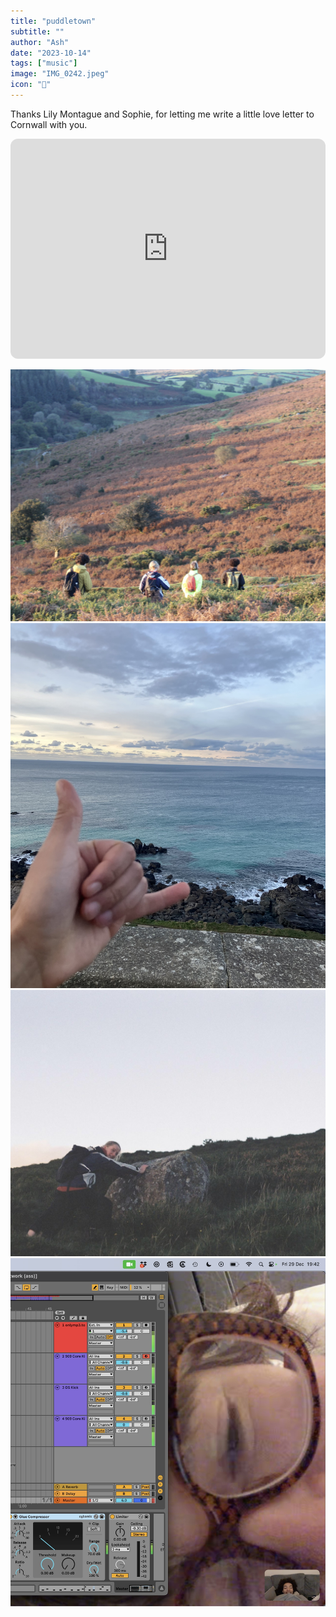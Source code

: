 ```yaml
---
title: "puddletown"
subtitle: ""
author: "Ash"
date: "2023-10-14"
tags: ["music"]
image: "IMG_0242.jpeg"
icon: "🌊"
---
```

Thanks Lily Montague and Sophie, for letting me write a little love letter to Cornwall with you. 

<iframe style="border-radius:12px" src="https://open.spotify.com/embed/track/6k44PcEVGZX2hSnmSm3ILa?utm_source=generator" width="100%" height="352" frameBorder="0" allowfullscreen="" allow="autoplay; clipboard-write; encrypted-media; fullscreen; picture-in-picture" loading="lazy"></iframe>

<!-- ## The southwest, cont. -->
![](IMG_7646.JPG)
![](IMG_0242.jpeg)
![](./2c0251d3-f072-4bda-a6e7-59437b0b64bd.jpg)
![](IMG_3754.JPG)
